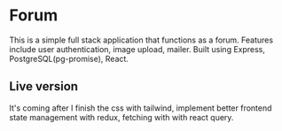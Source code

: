 # Forum
This is a simple full stack application that functions as a forum. Features include user authentication, image upload, mailer. Built using Express, PostgreSQL(pg-promise), React. 

## Live version
It's coming after I finish the css with tailwind, implement better frontend state management with redux, fetching with with react query.
